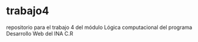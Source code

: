 # trabajo4
repositorio para el trabajo 4 del módulo Lógica computacional del programa Desarrollo Web del INA C.R

